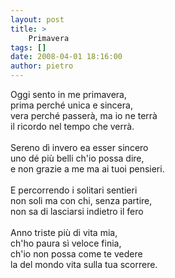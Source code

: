 ```yaml
---
layout: post
title: >
    Primavera
tags: []
date: 2008-04-01 18:16:00
author: pietro
---
```

Oggi sento in me primavera,<br/>prima perché unica e sincera,<br/>vera perché passerà, ma io ne terrà<br/>il ricordo nel tempo che verrà.<br/><br/>Sereno dì invero ea esser sincero<br/>uno dé più belli ch'io possa dire,<br/>e non grazie a me ma ai tuoi pensieri.<br/><br/>E percorrendo i solitari sentieri<br/>non soli ma con chi, senza partire,<br/>non sa di lasciarsi indietro il fero<br/><br/>Anno triste più di vita mia,<br/>ch'ho paura sì veloce finia,<br/>ch'io non possa come te vedere<br/>la del mondo vita sulla tua scorrere.<span></span>
